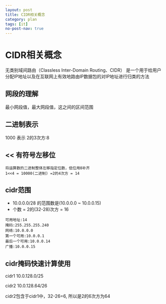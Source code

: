 ```yaml
---
layout: post
title: CIDR相关概念
category: plan
tags: [it]
no-post-nav: true
---
```


# CIDR相关概念
无类别域间路由（Classless Inter-Domain Routing、CIDR）
是一个用于给用户分配IP地址以及在互联网上有效地路由IP数据包的对IP地址进行归类的方法

## 网段的理解
最小网段值，最大网段值，这之间的区间范围


## 二进制表示 
1000 表示  2的3次方:8  

## << 有符号左移位
```
将运算数的二进制整体左移指定位数，低位用0补齐
1<<4 = 10000(二进制) =2的4次方 = 14
```

## cidr范围
- 10.0.0.0/28  的范围数是(10.0.0.0 ~ 10.0.0.15)  
- 个数 = 2的(32-28)次方 = 16
```
可用地址:14
掩码:255.255.255.240
网络:10.0.0.0
第一个可用:10.0.0.1
最后一个可用:10.0.0.14
广播:10.0.0.15
```

## cidr掩码快速计算使用 

cidr1 10.0.128.0/25

cidr2 10.0.128.64/26

cidr2包含于cidr1中，32-26=6, 所以是2的6次方为64
